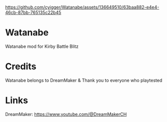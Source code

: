 


https://github.com/cyigger/Watanabe/assets/136649510/63baa882-e4e4-46cb-87bb-765135c22b45


# Watanabe
Watanabe mod for Kirby Battle Blitz

# Credits
Watanabe belongs to DreamMaker & Thank you to everyone who playtested

# Links
DreamMaker: https://www.youtube.com/@DreamMakerCH


